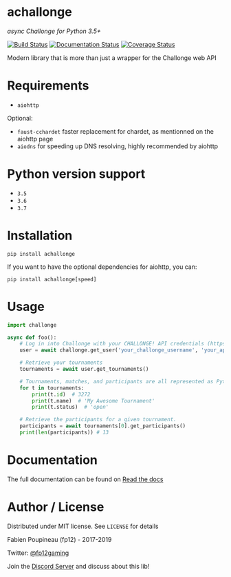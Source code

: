 # achallonge
*async Challonge for Python 3.5+*

[![Build Status](https://travis-ci.org/fp12/achallonge.svg?branch=master)](https://travis-ci.org/fp12/achallonge)
[![Documentation Status](https://readthedocs.org/projects/achallonge/badge/?version=latest)](http://achallonge.readthedocs.io/en/latest/?badge=latest)
[![Coverage Status](https://coveralls.io/repos/github/fp12/achallonge/badge.svg?branch=master)](https://coveralls.io/github/fp12/achallonge?branch=master)


Modern library that is more than just a wrapper for the Challonge web API


# Requirements

* `aiohttp`

Optional:
 * `faust-cchardet` faster replacement for chardet, as mentionned on the aiohttp page
 * `aiodns` for speeding up DNS resolving, highly recommended by aiohttp

# Python version support

* `3.5`
* `3.6`
* `3.7`

# Installation

    pip install achallonge

If you want to have the optional dependencies for aiohttp, you can:

    pip install achallonge[speed]

# Usage

```python
import challonge

async def foo():
    # Log in into Challonge with your CHALLONGE! API credentials (https://challonge.com/settings/developer).
    user = await challonge.get_user('your_challonge_username', 'your_api_key')

    # Retrieve your tournaments
    tournaments = await user.get_tournaments()

    # Tournaments, matches, and participants are all represented as Python classes
    for t in tournaments:
        print(t.id)  # 3272
        print(t.name)  # 'My Awesome Tournament'
        print(t.status)  # 'open'

    # Retrieve the participants for a given tournament.
    participants = await tournaments[0].get_participants()
    print(len(participants)) # 13
```

# Documentation

The full documentation can be found on [Read the docs](http://achallonge.readthedocs.io/en/latest/index.html)

# Author / License

Distributed under MIT license. See `LICENSE` for details

Fabien Poupineau (fp12) - 2017-2019

Twitter: [@fp12gaming](https://twitter.com/fp12gaming)

Join the [Discord Server](https://discord.gg/KSRxBav) and discuss about this lib!
